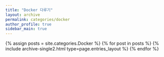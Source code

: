 ```yaml
---
title: "Docker 다루기"
layout: archive
permalink: categories/docker
author_profile: true
sidebar_main: true
---
```



{% assign posts = site.categories.Docker %}
{% for post in posts %} {% include archive-single2.html type=page.entries_layout %} {% endfor %}